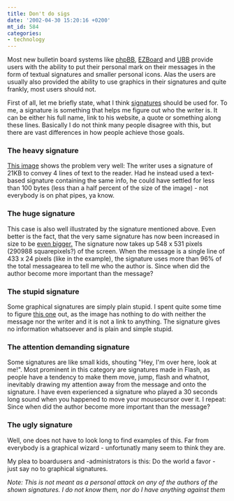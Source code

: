 ```yaml
---
title: Don't do sigs
date: '2002-04-30 15:20:16 +0200'
mt_id: 584
categories:
- technology
---
```

Most new bulletin board systems like <a href="http://www.phpbb.com/">phpBB</a>, <a href="http://www.ezboard.com">EZBoard</a> and <a href="http://infopop.com/products/ubb/">UBB</a> provide users with the ability to put their personal mark on their messages in the form of textual signatures and smaller personal icons. Alas the users are usually also provided the ability to use graphics in their signatures and quite frankly, most users should not.

<!--more-->

First of all, let me briefly state, what I think <a href="http://www.webster.com/cgi-bin/dictionary?book=Dictionary&va=signature">signatures</a> should be used for. To me, a signature is something that helps me figure out who the writer is. It can be either his full name, link to his website, a quote or something along these lines. Basically I do not think many people disagree with this, but there are vast differences in how people achieve those goals.

<h3>The heavy signature</h3>
<a href="#" onclick="window.open('http://www.mentalized.net/journal/archives/movesig/sig4.jpg', 'popup', 'width=581,height=371,scrollbars=no,resizable=no,toolbar=no,directories=no,location=no,menubar=no,status=no,left=0,top=0'); return false">This image</a> shows the problem very well: The writer uses a signature of 21KB to convey 4 lines of text to the reader. Had he instead used a text-based signature containing the same info, he could have settled for less than 100 bytes (less than a half percent of the size of the image) - not everybody is on phat pipes, ya know. 

<h3>The huge signature</h3>
This case is also well illustrated by the signature mentioned above. Even better is the fact, that the very same signature has now been increased in size to be <a href="#" onclick="window.open('http://www.mentalized.net/journal/archives/movesig/sig9.jpg', 'popup', 'width=754,height=644,scrollbars=no,resizable=no,toolbar=no,directories=no,location=no,menubar=no,status=no,left=0,top=0'); return false">even bigger.</a> The signature now takes up 548 x 531 pixels (290988 squarepixels?) of the screen. When the message is a single line of 433 x 24 pixels (like in the example), the signature uses more than 96% of the total messagearea to tell me who the author is. Since when did the author become more important than the message?

<h3>The stupid signature</h3>
Some graphical signatures are simply plain stupid. I spent quite some time to figure <a href="#" onclick="window.open('http://www.mentalized.net/journal/archives/movesig/sig2.jpg', 'popup', 'width=610,height=412,scrollbars=no,resizable=no,toolbar=no,directories=no,location=no,menubar=no,status=no,left=0,top=0'); return false">this one</a> out, as the image has nothing to do with neither the message nor the writer and it is not a link to anything. The signature gives no information whatsoever and is plain and simple stupid.

<h3>The attention demanding signature</h3>
Some signatures are like small kids, shouting "Hey, I'm over here, look at me!". Most prominent in this category are signatures made in Flash, as people have a tendency to make them move, jump, flash and whatnot, inevitably drawing my attention away from the message and onto the signature. I have even experienced a signature who played a 30 seconds long sound when you happened to move your mousecursor over it. I repeat: Since when did the author become more important than the message?

<h3>The ugly signature</h3>
Well, one does not have to look long to find examples of this. Far from everybody is a graphical wizard - unfortunatly many seem to think they are. 

My plea to boardusers and -administrators is this: Do the world a favor - just say no to graphical signatures.

<em>Note: This is not meant as a personal attack on any of the authors of the shown signatures. I do not know them, nor do I have anything against them</em>

